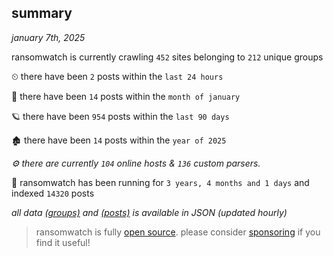 
## summary
_january 7th, 2025_

ransomwatch is currently crawling `452` sites belonging to `212` unique groups

⏲ there have been `2` posts within the `last 24 hours`

🦈 there have been `14` posts within the `month of january`

🪐 there have been `954` posts within the `last 90 days`

🏚 there have been `14` posts within the `year of 2025`

_⚙️ there are currently `104` online hosts & `136` custom parsers._

🦕 ransomwatch has been running for `3 years, 4 months and 1 days` and indexed `14320` posts

_all data  [(groups)](http://ransomwhat.telemetry.ltd/groups) and [(posts)](http://ransomwhat.telemetry.ltd/posts) is available in JSON (updated hourly)_

> ransomwatch is fully [open source](https://github.com/joshhighet/ransomwatch#ransomwatch--). please consider [sponsoring](https://github.com/sponsors/joshhighet) if you find it useful!
